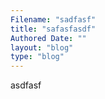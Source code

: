 ```yaml
---
Filename: "sadfasf"
title: "safasfasdf"
Authored Date: ""
layout: "blog"
type: "blog"
---
```


asdfasf